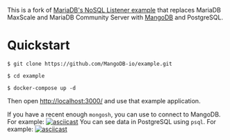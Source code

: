 This is a fork of [MariaDB's NoSQL Listener example](https://github.com/MangoDB-io/dev-example-nosql-listener)
that replaces MariaDB MaxScale and MariaDB Community Server with
[MangoDB](https://github.com/MangoDB-io/MangoDB) and PostgreSQL.

# Quickstart

```
$ git clone https://github.com/MangoDB-io/example.git

$ cd example

$ docker-compose up -d
```

Then open [http://localhost:3000/](http://localhost:3000/) and use that example application.

If you have a recent enough `mongosh`, you can use to connect to MangoDB. For example:
[![asciicast](https://asciinema.org/a/BhBD85JpeLPHrSdyL1jzNFkFq.svg)](https://asciinema.org/a/BhBD85JpeLPHrSdyL1jzNFkFq)
You can see data in PostgreSQL using `psql`. For example:
[![asciicast](https://asciinema.org/a/RgCtFAxvkkp26YRBO6FPSpEUJ.svg)](https://asciinema.org/a/RgCtFAxvkkp26YRBO6FPSpEUJ)
